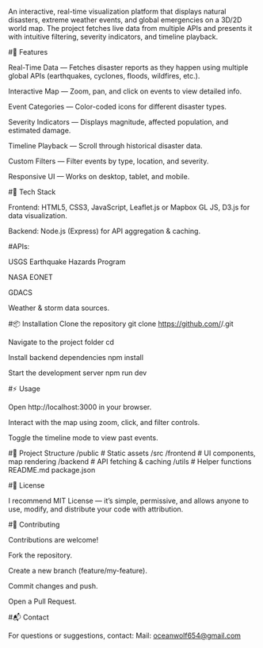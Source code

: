 An interactive, real-time visualization platform that displays natural disasters, extreme weather events, and global emergencies on a 3D/2D world map. The project fetches live data from multiple APIs and presents it with intuitive filtering, severity indicators, and timeline playback.

#📌 Features

Real-Time Data — Fetches disaster reports as they happen using multiple global APIs (earthquakes, cyclones, floods, wildfires, etc.).

Interactive Map — Zoom, pan, and click on events to view detailed info.

Event Categories — Color-coded icons for different disaster types.

Severity Indicators — Displays magnitude, affected population, and estimated damage.

Timeline Playback — Scroll through historical disaster data.

Custom Filters — Filter events by type, location, and severity.

Responsive UI — Works on desktop, tablet, and mobile.

#🚀 Tech Stack

Frontend: HTML5, CSS3, JavaScript, Leaflet.js or Mapbox GL JS, D3.js for data visualization.

Backend: Node.js (Express) for API aggregation & caching.

#APIs:

USGS Earthquake Hazards Program

NASA EONET

GDACS

Weather & storm data sources.

#📦 Installation
 Clone the repository
git clone https://github.com/<your-username>/<repo-name>.git

 Navigate to the project folder
cd <repo-name>

 Install backend dependencies
npm install

 Start the development server
npm run dev

#⚡ Usage

Open http://localhost:3000 in your browser.

Interact with the map using zoom, click, and filter controls.

Toggle the timeline mode to view past events.

#📁 Project Structure
/public         # Static assets
/src
   /frontend    # UI components, map rendering
   /backend     # API fetching & caching
   /utils       # Helper functions
README.md
package.json

#📜 License

I recommend MIT License — it’s simple, permissive, and allows anyone to use, modify, and distribute your code with attribution.

#🤝 Contributing

Contributions are welcome!

Fork the repository.

Create a new branch (feature/my-feature).

Commit changes and push.

Open a Pull Request.

#📬 Contact

For questions or suggestions, contact:
Mail: oceanwolf654@gmail.com
